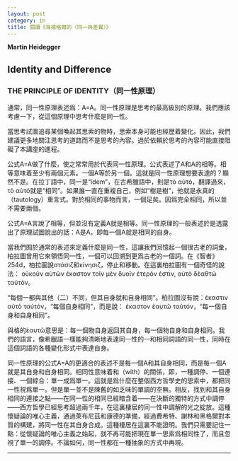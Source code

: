 ```yaml
---
layout: post
category: in
title: 閱讀《海德格爾的〈同一與差異〉》
---
```


**Martin Heidegger**

## Identity and Difference

### THE PRINCIPLE OF IDENTITY（同一性原理）

通常，同一性原理表述爲：A=A。同一性原理是思考的最高級別的原理。我們應該考慮一下，從這個原理中思考什麼是同一性。

當思考試圖追尋某個喚起其思索的物時，思索本身可能也經歷着變化。因此，我們建議更多地關注思考的道路而不是思考的內容。過於依賴於思考的內容可能直接阻礙了本講座的進程。

公式A=A做了什麼，使之常常用於代表同一性原理。公式表述了A和A的相等。相等意味着至少有兩個元素。一個A等於另一個。這就是同一性原理想要表達的？顯然不是。在拉丁語中，同一是“idem”，在古希臘語中，則是τὸ αὺτό，翻譯過來，τὸ αὺτό就是“相同”。如果誰一直在重複自己，例如“樹是樹”，他就是永真的（tautology）重言式。對於相同的事物而言，一個足矣。因爲完全相同，所以並不需要兩個。

公式A=A言說了相等，但並沒有定義A就是相等。同一性原理的一般表述於是透露出了原理試圖說出的話：A是A，即每一個A就是相同的自身。

當我們囿於通常的表述來定義什麼是同一性，這讓我們回憶起一個很古老的詞彙，柏拉圖曾用它來領悟同一性，一個可以回溯到更爲古老的一個詞。在《智者》254d，柏拉圖說στάσιζ和κίνησιζ，停止和移動。在這裏柏拉圖有一個奇怪的說法： οὺκοῦν αὺτῶν έκαστον τοῖν μὲν δυοῖν έτερόν ὲστιν, αύτὸ δὲαθτῶ ταύτόν。

“每個一都與其他（二）不同，但其自身就和自身相同”。柏拉圖沒有說：έκαστιν αύτὸ ταύτόν，“每個自身相同”，而是說： έκαστον ὲαυτῶ ταύτόν，“每一個自身和自身相同”。

與格的ὲαυτῶ意思是：每一個物自身返回其自身，每一個物自身和自身相同。我們的語言，像希臘語一樣能夠清晰地表達同一性的一和相同詞語的同一性，同時在這個詞語的各種變化形式中表達自身。

同一性原理的公式A=A的更適合的表述不是每一個A和其自身相同，而是每一個A就是其自身和自身相同。相同性意味着和（with）的關係，即，一種調停、一個連接、一個綜合：單一成爲單一。這就是爲什麼在整個西方哲學史的思索中，都把同一性視爲單一。但是單一並不是陳舊的如乏味的單調的空無。相反，找到和其自身相同的連接之點——在同一性的相同已經暗含着——在決斷的獨特的方式中調停——西方哲學已經思考超過兩千年，在這裏棲居的同一性中調解的光之綻放。這種懷疑論的唯心主義，通過萊布尼茲和康德的準備，經過費希特、謝林和黑格爾對本質的構建，將同一性在其自身合成。這種棲居在這裏不能證明。我們只需要記住一點：從懷疑論的唯心主義之始起，就不再可能把現在單一思索爲相同性了，而且忽視了單一的調停。不論如何，同一性都在一種抽象的方式中再現。






--------




